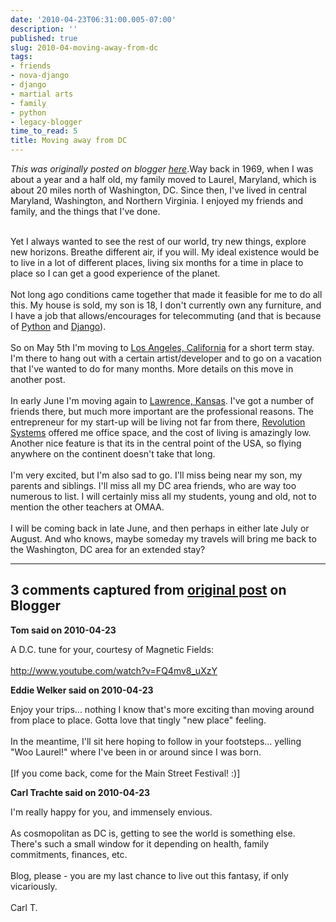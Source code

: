 ```yaml
---
date: '2010-04-23T06:31:00.005-07:00'
description: ''
published: true
slug: 2010-04-moving-away-from-dc
tags:
- friends
- nova-django
- django
- martial arts
- family
- python
- legacy-blogger
time_to_read: 5
title: Moving away from DC
---
```


*This was originally posted on blogger [here](https://pydanny.blogspot.com/2010/04/moving-away-from-dc.html)*.Way back in 1969, when I was about a year and a half old, my family moved to Laurel, Maryland, which is about 20 miles north of Washington, DC. Since then, I've lived in central Maryland, Washington, and Northern Virginia. I enjoyed my friends and family, and the things that I've done.<div><br /></div><div>Yet I always wanted to see the rest of our world, try new things, explore new horizons. Breathe different air, if you will. My ideal existence would be to live in a lot of different places, living six months for a time in place to place so I can get a good experience of the planet.</div><div><br /></div><div>Not long ago conditions came together that made it feasible for me to do all this. My house is sold, my son is 18, I don't currently own any furniture, and I have a job that allows/encourages for telecommuting (and that is because of <a href="http://python.org">Python</a> and <a href="http://djangoproject.com">Django</a>). </div><div><br /></div><div>So on May 5th I'm moving to <a href="http://en.wikipedia.org/wiki/Los_Angeles_metropolitan_area">Los Angeles, California</a> for a short term stay. I'm there to hang out with a certain artist/developer and to go on a vacation that I've wanted to do for many months. More details on this move in another post.<br /><div><br /></div><div>In early June I'm moving again to <a href="http://en.wikipedia.org/wiki/Lawrence,_Kansas">Lawrence, Kansas</a>. I've got a number of friends there, but much more important are the professional reasons. The entrepreneur for my start-up will be living not far from there,  <a href="http://www.revsys.com/">Revolution Systems</a> offered me office space, and the cost of living is amazingly low. Another nice feature is that its in the central point of the USA, so flying anywhere on the continent doesn't take that long.</div></div><div><br /></div><div>I'm very excited, but I'm also sad to go. I'll miss being near my son, my parents and siblings. I'll miss all my DC area friends, who are way too numerous to list. I will certainly miss all my students, young and old, not to mention the other teachers at OMAA.</div><div><br /></div><div>I will be coming back in late June, and then perhaps in either late July or August. And who knows, maybe someday my travels will bring me back to the Washington, DC area for an extended stay?</div>

---

## 3 comments captured from [original post](https://pydanny.blogspot.com/2010/04/moving-away-from-dc.html) on Blogger

**Tom said on 2010-04-23**

A D.C. tune for your, courtesy of Magnetic Fields:<br /><br />http://www.youtube.com/watch?v=FQ4mv8_uXzY

**Eddie Welker said on 2010-04-23**

Enjoy your trips... nothing I know that's more exciting than moving around from place to place.  Gotta love that tingly &quot;new place&quot; feeling.<br /><br />In the meantime, I'll sit here hoping to follow in your footsteps... yelling &quot;Woo Laurel!&quot; where I've been in or around since I was born. <br /><br />[If you come back, come for the Main Street Festival! :)]

**Carl Trachte said on 2010-04-23**

I'm really happy for you, and immensely envious.<br /><br />As cosmopolitan as DC is, getting to see the world is something else.  There's such a small window for it depending on health, family commitments, finances, etc.<br /><br />Blog, please - you are my last chance to live out this fantasy, if only vicariously.<br /><br />Carl T.

